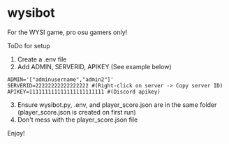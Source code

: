 # wysibot
For the WYSI game, pro osu gamers only!

ToDo for setup
1. Create a .env file
2. Add ADMIN, SERVERID, APIKEY (See example below)
```
ADMIN='["adminusername","admin2"]'
SERVERID=22222222222222222 #(Right-click on server -> Copy server ID)
APIKEY=111111111111111111111111 #(Discord apikey)
```
3. Ensure wysibot.py, .env, and player_score.json are in the same folder (player_score.json is created on first run)
4. Don't mess with the player_score.json file 

Enjoy!
